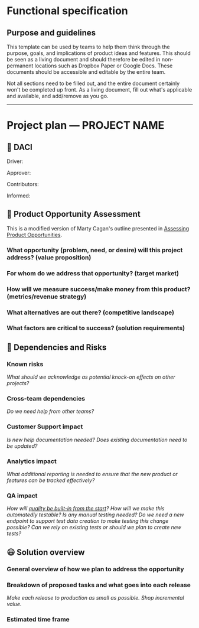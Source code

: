 # Functional specification

## Purpose and guidelines

This template can be used by teams to help them think through the purpose, goals, and implications of product ideas and features. This should be seen as a living document and should therefore be edited in non-permanent locations such as Dropbox Paper or Google Docs. These documents should be accessible and editable by the entire team.

Not all sections need to be filled out, and the entire document certainly won't be completed up front. As a living document, fill out what's applicable and available, and add/remove as you go.

***

# Project plan — PROJECT NAME

## 🎯 DACI

Driver:

Approver:

Contributors:

Informed:


## 🚀 Product Opportunity Assessment

This is a modified version of Marty Cagan's outline presented in [Assessing Product Opportunities](https://svpg.com/assessing-product-opportunities/).

### What opportunity (problem, need, or desire) will this project address? (value proposition)


### For whom do we address that opportunity? (target market)


### How will we measure success/make money from this product? (metrics/revenue strategy)


### What alternatives are out there? (competitive landscape)


### What factors are critical to success? (solution requirements)


## 😬 Dependencies and Risks

### Known risks

_What should we acknowledge as potential knock-on effects on other projects?_


### Cross-team dependencies

_Do we need help from other teams?_


### Customer Support impact

_Is new help documentation needed? Does existing documentation need to be updated?_


### Analytics impact

_What additional reporting is needed to ensure that the new product or features can be tracked effectively?_


### QA impact

_How will [quality be built-in from the start](https://deming.org/inspection-is-too-late-the-quality-good-or-bad-is-already-in-the-product/)? How will we make this automatedly testable? Is any manual testing needed? Do we need a new endpoint to support test data creation to make testing this change possible? Can we rely on existing tests or should we plan to create new tests?_


## 😃 Solution overview

### General overview of how we plan to address the opportunity


### Breakdown of proposed tasks and what goes into each release

_Make each release to production as small as possible. Shop incremental value._


### Estimated time frame
